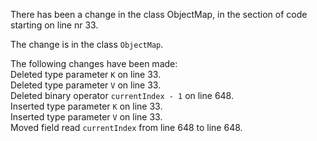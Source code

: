 There has been a change in the class ObjectMap, in the section of code starting on line nr 33.
  
The change is in the class ```ObjectMap```.
  
The following changes have been made:  
Deleted type parameter ```K``` on line 33.  
Deleted type parameter ```V``` on line 33.  
Deleted binary operator ```currentIndex - 1``` on line 648.  
Inserted type parameter ```K``` on line 33.  
Inserted type parameter ```V``` on line 33.  
Moved field read ```currentIndex``` from line 648 to line 648.  
